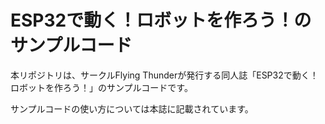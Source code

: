 # ESP32で動く！ロボットを作ろう！のサンプルコード

本リポジトリは、サークルFlying Thunderが発行する同人誌「ESP32で動く！ロボットを作ろう！」のサンプルコードです。

サンプルコードの使い方については本誌に記載されています。
